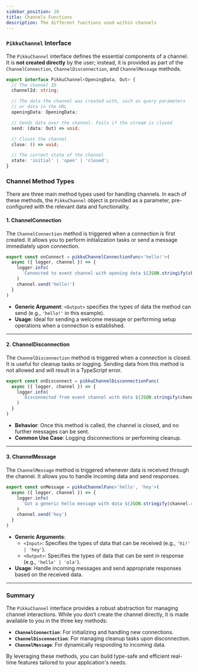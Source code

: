 ```yaml
---
sidebar_position: 10 
title: Channels Functions
description: The different functions used within channels
---
```


### `PikkuChannel` Interface

The `PikkuChannel` interface defines the essential components of a channel. It is **not created directly** by the user; instead, it is provided as part of the `ChannelConnection`, `ChannelDisconnection`, and `ChannelMessage` methods.

```typescript
export interface PikkuChannel<OpeningData, Out> {
  // The channel ID
  channelId: string;

  // The data the channel was created with, such as query parameters
  // or data in the URL
  openingData: OpeningData;

  // Sends data over the channel. Fails if the stream is closed
  send: (data: Out) => void;

  // Closes the channel
  close: () => void;

  // The current state of the channel
  state: 'initial' | 'open' | 'closed';
}
```

### Channel Method Types

There are three main method types used for handling channels. In each of these methods, the `PikkuChannel` object is provided as a parameter, pre-configured with the relevant data and functionality.

#### 1. **ChannelConnection**

The `ChannelConnection` method is triggered when a connection is first created. It allows you to perform initialization tasks or send a message immediately upon connection.

```typescript
export const onConnect = pikkuChannelConnectionFunc<'hello!'>(
  async ({ logger, channel }) => {
    logger.info(
      `Connected to event channel with opening data ${JSON.stringify(channel.openingData)}`
    )
    channel.send('hello!')
  }
)
```

- **Generic Argument**: `<Output>` specifies the types of data the method can send (e.g., `'hello!'` in this example).
- **Usage**: Ideal for sending a welcome message or performing setup operations when a connection is established.

---

#### 2. **ChannelDisconnection**

The `ChannelDisconnection` method is triggered when a connection is closed. It is useful for cleanup tasks or logging. Sending data from this method is not allowed and will result in a TypeScript error.

```typescript
export const onDisconnect = pikkuChannelDisconnectionFunc(
  async ({ logger, channel }) => {
    logger.info(
      `Disconnected from event channel with data ${JSON.stringify(channel.openingData)}`
    )
  }
)
```

- **Behavior**: Once this method is called, the channel is closed, and no further messages can be sent.
- **Common Use Case**: Logging disconnections or performing cleanup.

---

#### 3. **ChannelMessage**

The `ChannelMessage` method is triggered whenever data is received through the channel. It allows you to handle incoming data and send responses.

```typescript
export const onMessage = pikkuChannelFunc<'hello', 'hey'>(
  async ({ logger, channel }) => {
    logger.info(
      `Got a generic hello message with data ${JSON.stringify(channel.openingData)}`
    )
    channel.send('hey')
  }
)
```

- **Generic Arguments**:
  - `<Input>`: Specifies the types of data that can be received (e.g., `'hi!' | 'hey'`).
  - `<Output>`: Specifies the types of data that can be sent in response (e.g., `'hello' | 'ola'`).
- **Usage**: Handle incoming messages and send appropriate responses based on the received data.

---

### Summary

The `PikkuChannel` interface provides a robust abstraction for managing channel interactions. While you don’t create the channel directly, it is made available to you in the three key methods:
- **`ChannelConnection`**: For initializing and handling new connections.
- **`ChannelDisconnection`**: For managing cleanup tasks upon disconnection.
- **`ChannelMessage`**: For dynamically responding to incoming data.

By leveraging these methods, you can build type-safe and efficient real-time features tailored to your application's needs.
